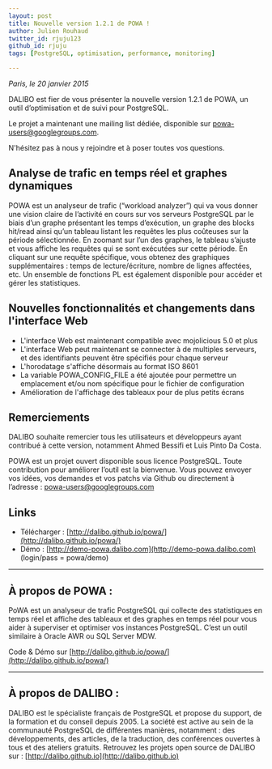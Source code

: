 ```yaml
---
layout: post
title: Nouvelle version 1.2.1 de POWA !
author: Julien Rouhaud
twitter_id: rjuju123   
github_id: rjuju
tags: [PostgreSQL, optimisation, performance, monitoring]

---
```

*Paris, le 20 janvier 2015*

DALIBO est fier de vous présenter la nouvelle version 1.2.1 de POWA, un outil d’optimisation et de suivi pour PostgreSQL.

Le projet a maintenant une mailing list dédiée, disponible sur [powa-users@googlegroups.com](https://groups.google.com/forum/?hl=fr#!forum/powa-users).

N'hésitez pas à nous y rejoindre et à poser toutes vos questions.

<!--MORE-->

## Analyse de trafic en temps réel et graphes dynamiques

POWA est un analyseur de trafic (“workload analyzer”) qui va vous donner une vision claire de l’activité en cours sur vos serveurs PostgreSQL par le biais d’un graphe présentant les temps d’exécution, un graphe des blocks hit/read ainsi qu’un tableau listant les requêtes les plus coûteuses sur la période sélectionnée.
En zoomant sur l’un des graphes, le tableau s’ajuste et vous affiche les requêtes qui se sont exécutées sur cette période. En cliquant sur une requête spécifique, vous obtenez des graphiques supplémentaires : temps de lecture/écriture, nombre de lignes affectées, etc.
Un ensemble de fonctions PL est également disponible pour accéder et gérer les statistiques.

## Nouvelles fonctionnalités et changements dans l'interface Web

  * L'interface Web est maintenant compatible avec mojolicious 5.0 et plus
  * L'interface Web peut maintenant se connecter à de multiples serveurs, et des identifiants peuvent être spécifiés pour chaque serveur 
  * L'horodatage s'affiche désormais au format ISO 8601 
  * La variable POWA_CONFIG_FILE a été ajoutée pour permettre un emplacement et/ou nom spécifique pour le fichier de configuration
  * Amélioration de l'affichage des tableaux pour de plus petits écrans

## Remerciements

DALIBO souhaite remercier tous les utilisateurs et développeurs ayant contribué à cette version, notamment Ahmed Bessifi et Luis Pinto Da Costa.

POWA est un projet ouvert disponible sous licence PostgreSQL. Toute contribution pour améliorer l’outil est la bienvenue. Vous pouvez envoyer vos idées, vos demandes et vos patchs via Github ou directement à l’adresse : [powa-users@googlegroups.com](https://groups.google.com/forum/?hl=fr#!forum/powa-users)

## Links

  * Télécharger : [http://dalibo.github.io/powa/](http://dalibo.github.io/powa/)
  * Démo : [http://demo-powa.dalibo.com](http://demo-powa.dalibo.com) (login/pass = powa/demo)

----

## À propos de POWA :

PoWA est un analyseur de trafic PostgreSQL qui collecte des statistiques en temps réel et affiche des tableaux et des graphes en temps réel pour vous aider à superviser et optimiser vos instances PostgreSQL. C’est un outil similaire à Oracle AWR ou SQL Server MDW.

Code & Démo sur [http://dalibo.github.io/powa/](http://dalibo.github.io/powa/)

----

## À propos de DALIBO :

DALIBO est le spécialiste français de PostgreSQL et propose du support, de la formation et du conseil depuis 2005. La société est active au sein de la communauté PostgreSQL de différentes manières, notamment : des développements, des articles, de la traduction, des conférences ouvertes à tous et des ateliers gratuits.
Retrouvez les projets open source de DALIBO sur : [http://dalibo.github.io](http://dalibo.github.io)
</markdown>
